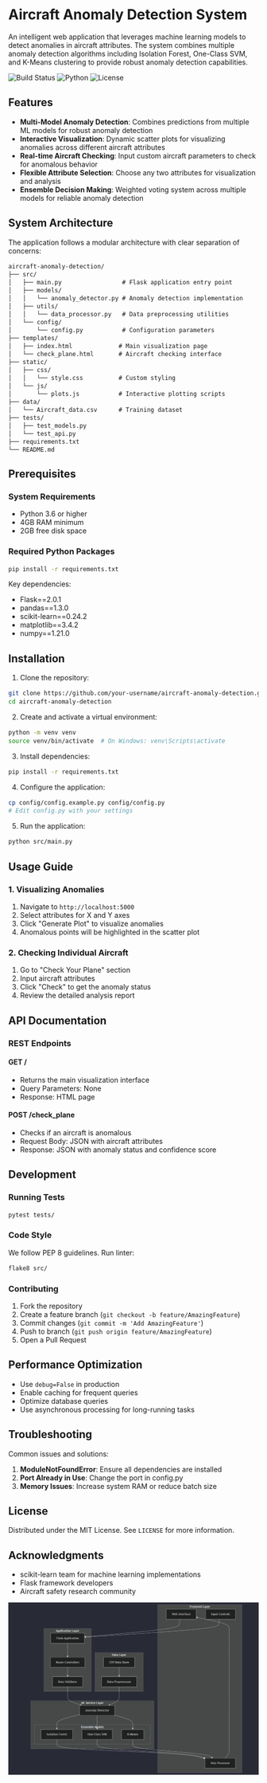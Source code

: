 # Aircraft Anomaly Detection System

An intelligent web application that leverages machine learning models to detect anomalies in aircraft attributes. The system combines multiple anomaly detection algorithms including Isolation Forest, One-Class SVM, and K-Means clustering to provide robust anomaly detection capabilities.

![Build Status](https://img.shields.io/badge/build-passing-brightgreen)
![Python](https://img.shields.io/badge/python-3.6%2B-blue)
![License](https://img.shields.io/badge/license-MIT-green)

## Features

- **Multi-Model Anomaly Detection**: Combines predictions from multiple ML models for robust anomaly detection
- **Interactive Visualization**: Dynamic scatter plots for visualizing anomalies across different aircraft attributes
- **Real-time Aircraft Checking**: Input custom aircraft parameters to check for anomalous behavior
- **Flexible Attribute Selection**: Choose any two attributes for visualization and analysis
- **Ensemble Decision Making**: Weighted voting system across multiple models for reliable anomaly detection

## System Architecture

The application follows a modular architecture with clear separation of concerns:

```
aircraft-anomaly-detection/
├── src/
│   ├── main.py                 # Flask application entry point
│   ├── models/
│   │   └── anomaly_detector.py # Anomaly detection implementation
│   ├── utils/
│   │   └── data_processor.py   # Data preprocessing utilities
│   └── config/
│       └── config.py           # Configuration parameters
├── templates/
│   ├── index.html             # Main visualization page
│   └── check_plane.html       # Aircraft checking interface
├── static/
│   ├── css/
│   │   └── style.css          # Custom styling
│   └── js/
│       └── plots.js           # Interactive plotting scripts
├── data/
│   └── Aircraft_data.csv      # Training dataset
├── tests/
│   ├── test_models.py
│   └── test_api.py
├── requirements.txt
└── README.md
```

## Prerequisites

### System Requirements
- Python 3.6 or higher
- 4GB RAM minimum
- 2GB free disk space

### Required Python Packages
```bash
pip install -r requirements.txt
```

Key dependencies:
- Flask==2.0.1
- pandas==1.3.0
- scikit-learn==0.24.2
- matplotlib==3.4.2
- numpy==1.21.0

## Installation

1. Clone the repository:
```bash
git clone https://github.com/your-username/aircraft-anomaly-detection.git
cd aircraft-anomaly-detection
```

2. Create and activate a virtual environment:
```bash
python -m venv venv
source venv/bin/activate  # On Windows: venv\Scripts\activate
```

3. Install dependencies:
```bash
pip install -r requirements.txt
```

4. Configure the application:
```bash
cp config/config.example.py config/config.py
# Edit config.py with your settings
```

5. Run the application:
```bash
python src/main.py
```

## Usage Guide

### 1. Visualizing Anomalies

1. Navigate to `http://localhost:5000`
2. Select attributes for X and Y axes
3. Click "Generate Plot" to visualize anomalies
4. Anomalous points will be highlighted in the scatter plot

### 2. Checking Individual Aircraft

1. Go to "Check Your Plane" section
2. Input aircraft attributes
3. Click "Check" to get the anomaly status
4. Review the detailed analysis report

## API Documentation

### REST Endpoints

#### GET /
- Returns the main visualization interface
- Query Parameters: None
- Response: HTML page

#### POST /check_plane
- Checks if an aircraft is anomalous
- Request Body: JSON with aircraft attributes
- Response: JSON with anomaly status and confidence score

## Development

### Running Tests
```bash
pytest tests/
```

### Code Style
We follow PEP 8 guidelines. Run linter:
```bash
flake8 src/
```

### Contributing
1. Fork the repository
2. Create a feature branch (`git checkout -b feature/AmazingFeature`)
3. Commit changes (`git commit -m 'Add AmazingFeature'`)
4. Push to branch (`git push origin feature/AmazingFeature`)
5. Open a Pull Request

## Performance Optimization

- Use `debug=False` in production
- Enable caching for frequent queries
- Optimize database queries
- Use asynchronous processing for long-running tasks

## Troubleshooting

Common issues and solutions:
1. **ModuleNotFoundError**: Ensure all dependencies are installed
2. **Port Already in Use**: Change the port in config.py
3. **Memory Issues**: Increase system RAM or reduce batch size

## License

Distributed under the MIT License. See `LICENSE` for more information.

## Acknowledgments

- scikit-learn team for machine learning implementations
- Flask framework developers
- Aircraft safety research community



![System Architecture](./image.png) 
